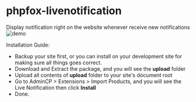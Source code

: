 phpfox-livenotification
=======================

Display notification right on the website whenever receive new notifications
![demo](https://cloud.githubusercontent.com/assets/6072939/5602429/32295376-937f-11e4-8c63-726725ac785f.png)

Installation Guide:
- Backup your site first, or you can install on your development site for making sure all things goes correct.
- Download and Extract the package, and you will see the **upload** folder
- Upload all contents of **upload** folder to your site's document root
- Go to AdminCP > Extensions > Import Products, and you will see the Live Notification then click **Install**
- Done.
